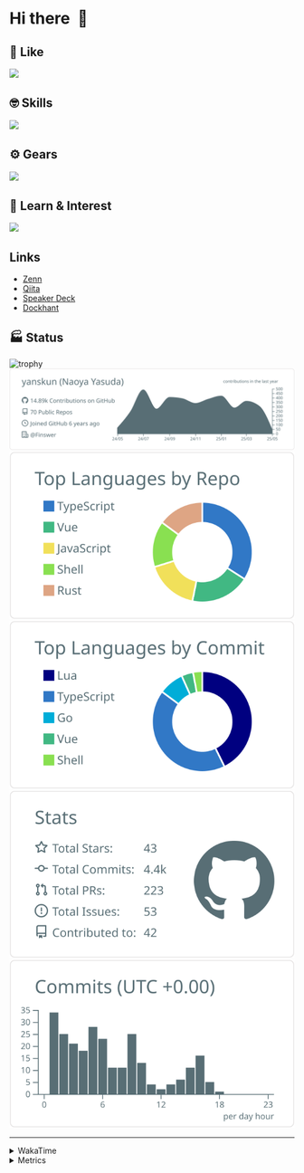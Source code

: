 # Hi there&nbsp; :wave:

## 💌 Like
<img src="https://go-skill-icons.vercel.app/api/icons?i=github" />

## 🤓 Skills
<img src="https://go-skill-icons.vercel.app/api/icons?i=js,ts,vue,nuxtjs,react,nextjs,go,lua,git" />

## ⚙️ Gears
<img src="https://go-skill-icons.vercel.app/api/icons?i=neovim,vscode,githubcopilot,alacritty,tmux" />

## 📖 Learn & Interest
<img src="https://go-skill-icons.vercel.app/api/icons?i=rust,deno,css,zig,playwright,githubactions,storybook,netlify,eslint" />

## Links
- [Zenn](https://zenn.dev/yanskun)
- [Qiita](https://qiita.com/yanskun)
- [Speaker Deck](https://speakerdeck.com/yanskun)
- [Dockhant](https://www.dockhunt.com/users/yanskun)

<!-- https://github.com/ryo-ma/github-profile-trophy -->

## 🏭 Status

<img src="https://github-profile-trophy.vercel.app/?username=yanskun&theme=onedark&row=1" alt="trophy">

<!-- https://github.com/vn7n24fzkq/github-profile-summary-cards -->
<picture>
  <source media="(prefers-color-scheme: dark)" srcset="https://raw.githubusercontent.com/yanskun/yanskun/master/profile-summary-card-output/nord_dark/0-profile-details.svg">
 <img src="https://raw.githubusercontent.com/yanskun/yanskun/master/profile-summary-card-output/default/0-profile-details.svg">
</picture>
<br>
<picture>
  <source media="(prefers-color-scheme: dark)" srcset="https://raw.githubusercontent.com/yanskun/yanskun/master/profile-summary-card-output/nord_dark/1-repos-per-language.svg">
 <img src="https://raw.githubusercontent.com/yanskun/yanskun/master/profile-summary-card-output/default/1-repos-per-language.svg">
</picture>
<picture>
  <source media="(prefers-color-scheme: dark)" srcset="https://raw.githubusercontent.com/yanskun/yanskun/master/profile-summary-card-output/nord_dark/2-most-commit-language.svg">
 <img src="https://raw.githubusercontent.com/yanskun/yanskun/master/profile-summary-card-output/default/2-most-commit-language.svg">
</picture>
<br>
<picture>
  <source media="(prefers-color-scheme: dark)" srcset="https://raw.githubusercontent.com/yanskun/yanskun/master/profile-summary-card-output/nord_dark/3-stats.svg">
 <img src="https://raw.githubusercontent.com/yanskun/yanskun/master/profile-summary-card-output/default/3-stats.svg">
</picture>
<picture>
  <source media="(prefers-color-scheme: dark)" srcset="https://raw.githubusercontent.com/yanskun/yanskun/master/profile-summary-card-output/nord_dark/4-productive-time.svg">
 <img src="https://raw.githubusercontent.com/yanskun/yanskun/master/profile-summary-card-output/default/4-productive-time.svg">
</picture>

---

<details>
  <summary>WakaTime</summary>
<!--START_SECTION:waka-->
![Code Time](http://img.shields.io/badge/Code%20Time-2%2C125%20hrs%2043%20mins-blue)

**🐱 My GitHub Data** 

> 📦 149.0 kB Used in GitHub's Storage 
 > 
> 🏆 1,445 Contributions in the Year 2025
 > 
> 💼 Opted to Hire
 > 
> 📜 130 Public Repositories 
 > 
> 🔑 4 Private Repositories 
 > 
**I'm an Early 🐤** 

```text
🌞 Morning                17573 commits       ████░░░░░░░░░░░░░░░░░░░░░   15.71 % 
🌆 Daytime                66466 commits       ███████████████░░░░░░░░░░   59.43 % 
🌃 Evening                24134 commits       █████░░░░░░░░░░░░░░░░░░░░   21.58 % 
🌙 Night                  3660 commits        █░░░░░░░░░░░░░░░░░░░░░░░░   03.27 % 
```
📅 **I'm Most Productive on Tuesday** 

```text
Monday                   17437 commits       ████░░░░░░░░░░░░░░░░░░░░░   15.59 % 
Tuesday                  24642 commits       ██████░░░░░░░░░░░░░░░░░░░   22.03 % 
Wednesday                22894 commits       █████░░░░░░░░░░░░░░░░░░░░   20.47 % 
Thursday                 21066 commits       █████░░░░░░░░░░░░░░░░░░░░   18.84 % 
Friday                   19895 commits       ████░░░░░░░░░░░░░░░░░░░░░   17.79 % 
Saturday                 2314 commits        █░░░░░░░░░░░░░░░░░░░░░░░░   02.07 % 
Sunday                   3585 commits        █░░░░░░░░░░░░░░░░░░░░░░░░   03.21 % 
```


📊 **This Week I Spent My Time On** 

```text
🕑︎ Time Zone: Asia/Tokyo

💬 Programming Languages: 
TypeScript               15 hrs 42 mins      █████████████████████░░░░   83.76 % 
YAML                     1 hr 2 mins         █░░░░░░░░░░░░░░░░░░░░░░░░   05.59 % 
Other                    56 mins             █░░░░░░░░░░░░░░░░░░░░░░░░   05.03 % 
Markdown                 19 mins             ░░░░░░░░░░░░░░░░░░░░░░░░░   01.76 % 
Go                       17 mins             ░░░░░░░░░░░░░░░░░░░░░░░░░   01.52 % 

🔥 Editors: 
Neovim                   13 hrs 36 mins      ██████████████████░░░░░░░   72.55 % 
VS Code                  5 hrs 8 mins        ███████░░░░░░░░░░░░░░░░░░   27.45 % 

💻 Operating System: 
Mac                      18 hrs 45 mins      █████████████████████████   100.00 % 
```


 Last Updated on 05/05/2025 05:23:57 UTC
<!--END_SECTION:waka-->
</details>

<details>
  <summary>Metrics</summary>
  <img src="https://github.com/yanskun/yanskun/blob/main/github-metrics.svg" alt="Metrics">
</details>
